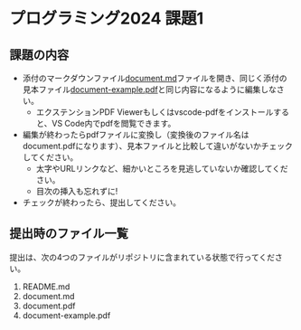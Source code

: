 # プログラミング2024 課題1

## 課題の内容

- 添付のマークダウンファイル[document.md](./document.md)ファイルを開き、同じく添付の見本ファイル[document-example.pdf](./document.pdf)と同じ内容になるように編集しなさい。
  - エクステンションPDF Viewerもしくはvscode-pdfをインストールすると、VS Code内でpdfを閲覧できます。
- 編集が終わったらpdfファイルに変換し（変換後のファイル名はdocument.pdfになります）、見本ファイルと比較して違いがないかチェックしてください。
  - 太字やURLリンクなど、細かいところを見逃していないか確認してください。
  - 目次の挿入も忘れずに!
- チェックが終わったら、提出してください。

## 提出時のファイル一覧

提出は、次の4つのファイルがリポジトリに含まれている状態で行ってください。

1. README.md
2. document.md
3. document.pdf
4. document-example.pdf
